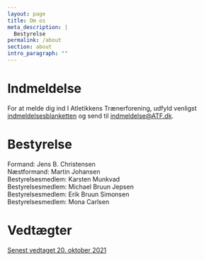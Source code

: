 ```yaml
---
layout: page
title: Om os
meta_description: |
  Bestyrelse
permalink: /about
section: about
intro_paragraph: ""
---
```

# Indmeldelse
For at melde dig ind I Atletikkens Trænerforening, udfyld venligst [indmeldelsesblanketten](https://comforting-salmiakki-a3bb27.netlify.app/assets/img/uploads/indmeldelse.pdf) og send til [indmeldelse@ATF.dk]().

# Bestyrelse
Formand: Jens B. Christensen  
Næstformand: Martin Johansen  
Bestyrelsesmedlem: Karsten Munkvad  
Bestyrelsesmedlem: Michael Bruun Jepsen  
Bestyrelsesmedlem: Erik Bruun Simonsen  
Bestyrelsesmedlem: Mona Carlsen  

# Vedtægter
[Senest vedtaget 20. oktober 2021](https://comforting-salmiakki-a3bb27.netlify.app/assets/img/uploads/vedtægter.pdf)
